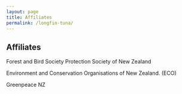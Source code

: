 ```yaml
---
layout: page
title: Affiliates
permalink: /longfin-tuna/
---
```




<h2 class="title">Affiliates</h2>
<p>Forest and Bird Society Protection Society of New Zealand</p>
<p>Environment and Conservation Organisations of New Zealand. (ECO)</p>
<p>Greenpeace NZ</p>
